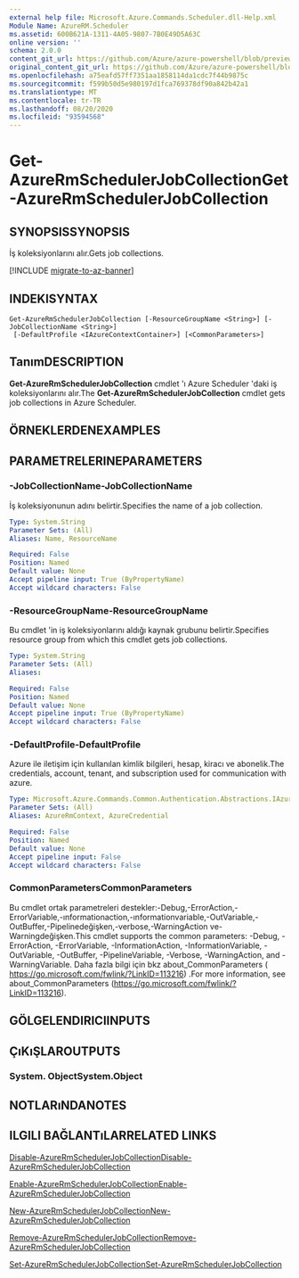 ```yaml
---
external help file: Microsoft.Azure.Commands.Scheduler.dll-Help.xml
Module Name: AzureRM.Scheduler
ms.assetid: 600B621A-1311-4A05-9807-7B0E49D5A63C
online version: ''
schema: 2.0.0
content_git_url: https://github.com/Azure/azure-powershell/blob/preview/src/ResourceManager/Scheduler/Commands.Scheduler/help/Get-AzureRmSchedulerJobCollection.md
original_content_git_url: https://github.com/Azure/azure-powershell/blob/preview/src/ResourceManager/Scheduler/Commands.Scheduler/help/Get-AzureRmSchedulerJobCollection.md
ms.openlocfilehash: a75eafd57ff7351aa1858114da1cdc7f44b9875c
ms.sourcegitcommit: f599b50d5e980197d1fca769378df90a842b42a1
ms.translationtype: MT
ms.contentlocale: tr-TR
ms.lasthandoff: 08/20/2020
ms.locfileid: "93594568"
---
```

# <span data-ttu-id="f851b-101">Get-AzureRmSchedulerJobCollection</span><span class="sxs-lookup"><span data-stu-id="f851b-101">Get-AzureRmSchedulerJobCollection</span></span>

## <span data-ttu-id="f851b-102">SYNOPSIS</span><span class="sxs-lookup"><span data-stu-id="f851b-102">SYNOPSIS</span></span>
<span data-ttu-id="f851b-103">İş koleksiyonlarını alır.</span><span class="sxs-lookup"><span data-stu-id="f851b-103">Gets job collections.</span></span>

[!INCLUDE [migrate-to-az-banner](../../includes/migrate-to-az-banner.md)]

## <span data-ttu-id="f851b-104">INDEKI</span><span class="sxs-lookup"><span data-stu-id="f851b-104">SYNTAX</span></span>

```
Get-AzureRmSchedulerJobCollection [-ResourceGroupName <String>] [-JobCollectionName <String>]
 [-DefaultProfile <IAzureContextContainer>] [<CommonParameters>]
```

## <span data-ttu-id="f851b-105">Tanım</span><span class="sxs-lookup"><span data-stu-id="f851b-105">DESCRIPTION</span></span>
<span data-ttu-id="f851b-106">**Get-AzureRmSchedulerJobCollection** cmdlet 'ı Azure Scheduler 'daki iş koleksiyonlarını alır.</span><span class="sxs-lookup"><span data-stu-id="f851b-106">The **Get-AzureRmSchedulerJobCollection** cmdlet gets job collections in Azure Scheduler.</span></span>

## <span data-ttu-id="f851b-107">ÖRNEKLERDEN</span><span class="sxs-lookup"><span data-stu-id="f851b-107">EXAMPLES</span></span>

## <span data-ttu-id="f851b-108">PARAMETRELERINE</span><span class="sxs-lookup"><span data-stu-id="f851b-108">PARAMETERS</span></span>

### <span data-ttu-id="f851b-109">-JobCollectionName</span><span class="sxs-lookup"><span data-stu-id="f851b-109">-JobCollectionName</span></span>
<span data-ttu-id="f851b-110">İş koleksiyonunun adını belirtir.</span><span class="sxs-lookup"><span data-stu-id="f851b-110">Specifies the name of a job collection.</span></span>

```yaml
Type: System.String
Parameter Sets: (All)
Aliases: Name, ResourceName

Required: False
Position: Named
Default value: None
Accept pipeline input: True (ByPropertyName)
Accept wildcard characters: False
```

### <span data-ttu-id="f851b-111">-ResourceGroupName</span><span class="sxs-lookup"><span data-stu-id="f851b-111">-ResourceGroupName</span></span>
<span data-ttu-id="f851b-112">Bu cmdlet 'in iş koleksiyonlarını aldığı kaynak grubunu belirtir.</span><span class="sxs-lookup"><span data-stu-id="f851b-112">Specifies resource group from which this cmdlet gets job collections.</span></span>

```yaml
Type: System.String
Parameter Sets: (All)
Aliases: 

Required: False
Position: Named
Default value: None
Accept pipeline input: True (ByPropertyName)
Accept wildcard characters: False
```

### <span data-ttu-id="f851b-113">-DefaultProfile</span><span class="sxs-lookup"><span data-stu-id="f851b-113">-DefaultProfile</span></span>
<span data-ttu-id="f851b-114">Azure ile iletişim için kullanılan kimlik bilgileri, hesap, kiracı ve abonelik.</span><span class="sxs-lookup"><span data-stu-id="f851b-114">The credentials, account, tenant, and subscription used for communication with azure.</span></span>

```yaml
Type: Microsoft.Azure.Commands.Common.Authentication.Abstractions.IAzureContextContainer
Parameter Sets: (All)
Aliases: AzureRmContext, AzureCredential

Required: False
Position: Named
Default value: None
Accept pipeline input: False
Accept wildcard characters: False
```

### <span data-ttu-id="f851b-115">CommonParameters</span><span class="sxs-lookup"><span data-stu-id="f851b-115">CommonParameters</span></span>
<span data-ttu-id="f851b-116">Bu cmdlet ortak parametreleri destekler:-Debug,-ErrorAction,-ErrorVariable,-ınformationaction,-ınformationvariable,-OutVariable,-OutBuffer,-Pipelinedeğişken,-verbose,-WarningAction ve-Warningdeğişken.</span><span class="sxs-lookup"><span data-stu-id="f851b-116">This cmdlet supports the common parameters: -Debug, -ErrorAction, -ErrorVariable, -InformationAction, -InformationVariable, -OutVariable, -OutBuffer, -PipelineVariable, -Verbose, -WarningAction, and -WarningVariable.</span></span> <span data-ttu-id="f851b-117">Daha fazla bilgi için bkz about_CommonParameters ( https://go.microsoft.com/fwlink/?LinkID=113216) .</span><span class="sxs-lookup"><span data-stu-id="f851b-117">For more information, see about_CommonParameters (https://go.microsoft.com/fwlink/?LinkID=113216).</span></span>

## <span data-ttu-id="f851b-118">GÖLGELENDIRICI</span><span class="sxs-lookup"><span data-stu-id="f851b-118">INPUTS</span></span>

## <span data-ttu-id="f851b-119">ÇıKıŞLAR</span><span class="sxs-lookup"><span data-stu-id="f851b-119">OUTPUTS</span></span>

### <span data-ttu-id="f851b-120">System. Object</span><span class="sxs-lookup"><span data-stu-id="f851b-120">System.Object</span></span>

## <span data-ttu-id="f851b-121">NOTLARıNDA</span><span class="sxs-lookup"><span data-stu-id="f851b-121">NOTES</span></span>

## <span data-ttu-id="f851b-122">ILGILI BAĞLANTıLAR</span><span class="sxs-lookup"><span data-stu-id="f851b-122">RELATED LINKS</span></span>

[<span data-ttu-id="f851b-123">Disable-AzureRmSchedulerJobCollection</span><span class="sxs-lookup"><span data-stu-id="f851b-123">Disable-AzureRmSchedulerJobCollection</span></span>](./Disable-AzureRmSchedulerJobCollection.md)

[<span data-ttu-id="f851b-124">Enable-AzureRmSchedulerJobCollection</span><span class="sxs-lookup"><span data-stu-id="f851b-124">Enable-AzureRmSchedulerJobCollection</span></span>](./Enable-AzureRmSchedulerJobCollection.md)

[<span data-ttu-id="f851b-125">New-AzureRmSchedulerJobCollection</span><span class="sxs-lookup"><span data-stu-id="f851b-125">New-AzureRmSchedulerJobCollection</span></span>](./New-AzureRmSchedulerJobCollection.md)

[<span data-ttu-id="f851b-126">Remove-AzureRmSchedulerJobCollection</span><span class="sxs-lookup"><span data-stu-id="f851b-126">Remove-AzureRmSchedulerJobCollection</span></span>](./Remove-AzureRmSchedulerJobCollection.md)

[<span data-ttu-id="f851b-127">Set-AzureRmSchedulerJobCollection</span><span class="sxs-lookup"><span data-stu-id="f851b-127">Set-AzureRmSchedulerJobCollection</span></span>](./Set-AzureRmSchedulerJobCollection.md)


